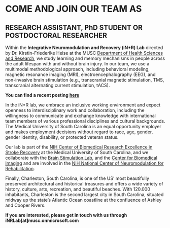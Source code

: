 # COME AND JOIN OUR TEAM AS
## RESEARCH ASSISTANT, PhD STUDENT OR POSTDOCTORAL RESEARCHER ##

Within the **Integrative Neuromodulation and Recovery (iN*R) Lab** directed by Dr. Kirstin-Friederike Heise at the MUSC [Department of Health Sciences and Research](https://chp.musc.edu/about/departments/health-sciences-and-research), we study learning and memory mechanisms in people across the adult lifespan with and without brain injury. In our team, we use a multimodal methodological approach, including behavioral modeling, magnetic resonance imaging (MRI), electroencephalography (EEG), and non-invasive brain stimulation (e.g., transcranial magnetic stimulation, TMS, transcranial alternating current stimulation, tACS).     

**You can find a recent posting [here](https://urldefense.com/v3/__https://www.dropbox.com/s/7pqotx5yseuzfd3/Join_iNRlab_2023.pdf?dl=0__;!!Ab1_Rw!HW0onqPh1Gxs7j17YG3PTq4YurxHn5yDTHaCSX3T1LgEphrY2w-7yMuc-es8UDOcCvOIQ3GTxW_RLgctIZlZ-eSxDzCgUg$)**

In the iN*R lab, we embrace an inclusive working environment and expect openness to interdisciplinary work and collaboration, including the willingness to communicate and exchange knowledge with international team members of various professional disciplines and cultural backgrounds. The Medical University of South Carolina is an equal opportunity employer and makes employment decisions without regard to race, age, gender, gender identity, disability, or protected veteran status. 

Our lab is part of the [NIH Center of Biomedical Research Excellence in Stroke Recovery](https://chp.musc.edu/research/stroke-recovery) at the Medical University of South Carolina, and we collaborate with the [Brain Stimulation Lab](https://medicine.musc.edu/departments/psychiatry/divisions-and-programs/divisions/bsl), and the [Center for Biomedical Imaging](https://medicine.musc.edu/departments/centers/cbi) and are involved in the [NIH National Center of Neuromodulation for Rehabilitation](https://chp.musc.edu/research/nc-nm4r/about-ncnm4r). 

Finally, Charleston, South Carolina, is one of the US’ most beautifully preserved architectural and historical treasures and offers a wide variety of history, culture, arts, recreation, and beautiful beaches. With 120.000 inhabitants, Charleston is the second largest city in South Carolina, situated midway up the state’s Atlantic Ocean coastline at the confluence of Ashley and Cooper Rivers. 

**If you are interested, please get in touch with us through iNRLab[at]musc.onmicrosoft.com**
